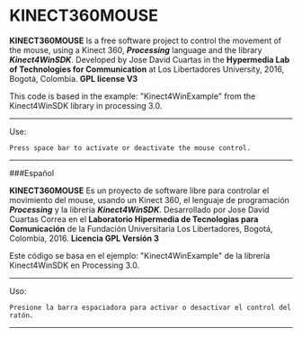 # KINECT360MOUSE

__KINECT360MOUSE__ Is a free software project to control the movement of the mouse, using a Kinect 360, ___Processing___ language and the library ___Kinect4WinSDK___. Developed by Jose David Cuartas in the __Hypermedia Lab of Technologies for Communication__ at Los Libertadores University, 2016, Bogotá, Colombia. __GPL license V3__

This code is based in the example: "Kinect4WinExample" from the Kinect4WinSDK library in processing 3.0.

---
Use:
```
Press space bar to activate or deactivate the mouse control.
```
---

###Español

__KINECT360MOUSE__ Es un proyecto de software libre para controlar el movimiento del mouse, usando un Kinect 360, el lenguaje de programación ___Processing___ y la librería ___Kinect4WinSDK___. Desarrollado por Jose David Cuartas Correa en el __Laboratorio Hipermedia de Tecnologias para Comunicación__ de la Fundación Universitaria Los Libertadores, Bogotá, Colombia, 2016. __Licencia GPL Versión 3__ 

Este código se basa en el ejemplo: "Kinect4WinExample" de la librería Kinect4WinSDK en Processing 3.0.

---
Uso:
```
Presione la barra espaciadora para activar o desactivar el control del ratón.
```
---
